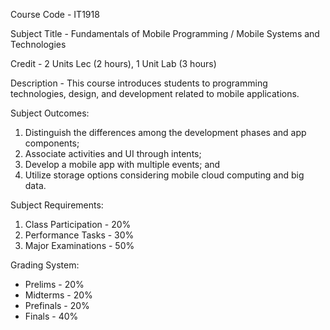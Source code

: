 Course Code - IT1918

Subject Title - Fundamentals of Mobile Programming / Mobile Systems and Technologies

Credit - 2 Units Lec (2 hours), 1 Unit Lab (3 hours)

Description - This course introduces students to programming technologies, design, and development related to mobile applications.

Subject Outcomes:
1. Distinguish the differences among the development phases and app components;
2. Associate activities and UI through intents;
3. Develop a mobile app with multiple events; and
4. Utilize storage options considering mobile cloud computing and big data.

Subject Requirements:
1. Class Participation - 20%
2. Performance Tasks - 30%
3. Major Examinations - 50%

Grading System:
- Prelims - 20%
- Midterms - 20%
- Prefinals - 20%
- Finals - 40%
